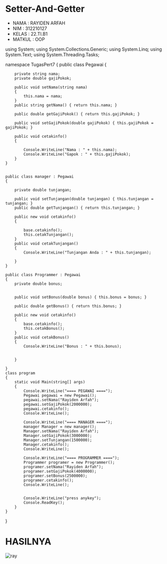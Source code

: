 # Setter-And-Getter
*  NAMA  : RAYIDEN ARFAH
*  NIM   : 312210127
*  KELAS : 22.TI.B1
*  MATKUL : OOP

using System;
using System.Collections.Generic;
using System.Linq;
using System.Text;
using System.Threading.Tasks;

namespace TugasPert7
{
    public class Pegawai
    {


        private string nama;
        private double gajiPokok;

        public void setNama(string nama)
        {
            this.nama = nama;
        }
        public string getNama() { return this.nama; }

        public double getGajiPokok() { return this.gajiPokok; }

        public void setGajiPokok(double gajiPokok) { this.gajiPokok = gajiPokok; }

        public void cetakinfo()
        {

            Console.WriteLine("Nama : " + this.nama);
            Console.WriteLine("Gapok : " + this.gajiPokok);
        }
    }


    public class manager : Pegawai
    {

        private double tunjangan;

        public void setTunjangan(double tunjangan) { this.tunjangan = tunjangan; }
        public double getTunjangan() { return this.tunjangan; }

        public new void cetakinfo()
        {

            base.cetakinfo();
            this.cetakTunjangan();
        }
        public void cetakTunjangan()
        {
            Console.WriteLine("Tunjangan Anda : " + this.tunjangan);

        }
    }

    public class Programmer : Pegawai
    {
        private double bonus;


        public void setBonus(double bonus) { this.bonus = bonus; }

        public double getBonus() { return this.bonus; }

        public new void cetakinfo()
        {
            base.cetakinfo();
            this.cetakBonus();
        }
        public void cetakBonus()
        {
            Console.WriteLine("Bonus : " + this.bonus);


        }

    }
    class program
    {
        static void Main(string[] args)
        {
            Console.WriteLine("==== PEGAWAI ====");
            Pegawai pegawai = new Pegawai();
            pegawai.setNama("Rayiden Arfah");
            pegawai.setGajiPokok(2000000);
            pegawai.cetakinfo();
            Console.WriteLine();

            Console.WriteLine("==== MANAGER ====");
            manager Manager = new manager();
            Manager.setNama("Rayiden Arfah");
            Manager.setGajiPokok(3000000);
            Manager.setTunjangan(1500000);
            Manager.cetakinfo();
            Console.WriteLine();

            Console.WriteLine("==== PROGRAMMER ====");
            Programmer programer = new Programmer();
            programer.setNama("Rayiden Arfah");
            programer.setGajiPokok(4000000);
            programer.setBonus(2500000);
            programer.cetakinfo();
            Console.WriteLine();


            Console.WriteLine("press anykey");
            Console.ReadKey();
        }
    }
}

#  HASILNYA

![ray](https://github.com/Rayiden20/Setter-And-Getter/assets/115732267/ab58fc76-fef6-4863-a95e-1bbf361d861e)

